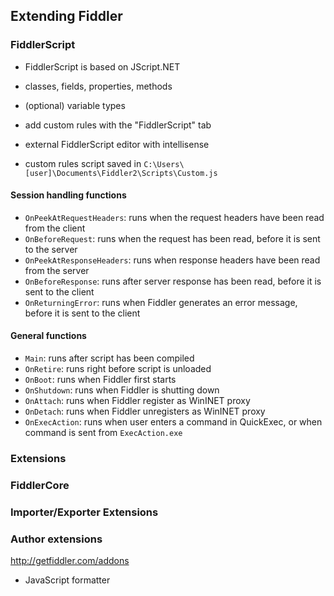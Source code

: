 ## Extending Fiddler

### FiddlerScript

- FiddlerScript is based on JScript.NET
- classes, fields, properties, methods
- (optional) variable types

- add custom rules with the "FiddlerScript" tab
- external FiddlerScript editor with intellisense
- custom rules script saved in `C:\Users\[user]\Documents\Fiddler2\Scripts\Custom.js`

#### Session handling functions

- `OnPeekAtRequestHeaders`: runs when the request headers have been read from the client
- `OnBeforeRequest`: runs when the request has been read, before it is sent to the server
- `OnPeekAtResponseHeaders`: runs when response headers have been read from the server
- `OnBeforeResponse`: runs after server response has been read, before it is sent to the client
- `OnReturningError`: runs when Fiddler generates an error message, before it is sent to the client

#### General functions

- `Main`: runs after script has been compiled
- `OnRetire`: runs right before script is unloaded
- `OnBoot`: runs when Fiddler first starts
- `OnShutdown`: runs when Fiddler is shutting down
- `OnAttach`: runs when Fiddler register as WinINET proxy
- `OnDetach`: runs when Fiddler unregisters as WinINET proxy
- `OnExecAction`: runs when user enters a command in QuickExec, or when command is sent from `ExecAction.exe`


### Extensions

### FiddlerCore

### Importer/Exporter Extensions

### Author extensions

http://getfiddler.com/addons

- JavaScript formatter